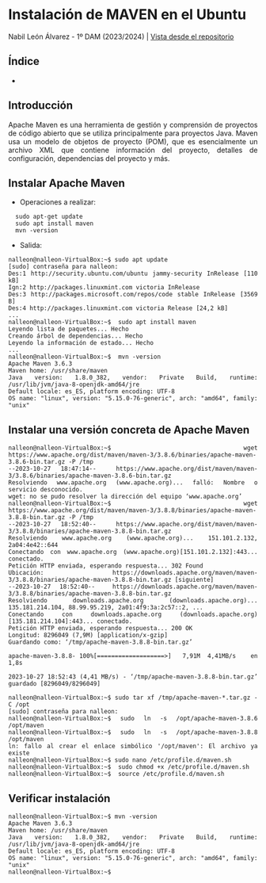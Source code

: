 <div align="justify">

# Instalación de MAVEN en el Ubuntu
Nabil León Álvarez - 1º DAM (2023/2024) | 
[Vista desde el repositorio](https://github.com/nalleon/ets/tree/main/Unidad-1)

## Índice
- 

## Introducción
Apache Maven es una herramienta de gestión y comprensión de proyectos de código abierto que se utiliza principalmente para proyectos Java. Maven usa un modelo de objetos de proyecto (POM), que es esencialmente un archivo XML que contiene información del proyecto, detalles de configuración, dependencias del proyecto y más.

## Instalar Apache Maven

- Operaciones a realizar:
```
  sudo apt-get update
  sudo apt install maven
  mvn -version
```
- Salida:
```
nalleon@nalleon-VirtualBox:~$ sudo apt update
[sudo] contraseña para nalleon:                       
Des:1 http://security.ubuntu.com/ubuntu jammy-security InRelease [110 kB]
Ign:2 http://packages.linuxmint.com victoria InRelease                         
Des:3 http://packages.microsoft.com/repos/code stable InRelease [3569 B]       
Des:4 http://packages.linuxmint.com victoria Release [24,2 kB]          
...
nalleon@nalleon-VirtualBox:~$  sudo apt install maven
Leyendo lista de paquetes... Hecho
Creando árbol de dependencias... Hecho
Leyendo la información de estado... Hecho
...
nalleon@nalleon-VirtualBox:~$  mvn -version
Apache Maven 3.6.3
Maven home: /usr/share/maven
Java version: 1.8.0_382, vendor: Private Build, runtime: /usr/lib/jvm/java-8-openjdk-amd64/jre
Default locale: es_ES, platform encoding: UTF-8
OS name: "linux", version: "5.15.0-76-generic", arch: "amd64", family: "unix"
```
##  Instalar una versión concreta de Apache Maven

```
nalleon@nalleon-VirtualBox:~$ wget https://www.apache.org/dist/maven/maven-3/3.8.6/binaries/apache-maven-3.8.6-bin.tar.gz -P /tmp
--2023-10-27 18:47:14--  https://www.apache.org/dist/maven/maven-3/3.8.6/binaries/apache-maven-3.8.6-bin.tar.gz
Resolviendo www.apache.org (www.apache.org)... falló: Nombre o servicio desconocido.
wget: no se pudo resolver la dirección del equipo ‘www.apache.org’
nalleon@nalleon-VirtualBox:~$ wget https://www.apache.org/dist/maven/maven-3/3.8.8/binaries/apache-maven-3.8.8-bin.tar.gz -P /tmp
--2023-10-27 18:52:40--  https://www.apache.org/dist/maven/maven-3/3.8.8/binaries/apache-maven-3.8.8-bin.tar.gz
Resolviendo www.apache.org (www.apache.org)... 151.101.2.132, 2a04:4e42::644
Conectando con www.apache.org (www.apache.org)[151.101.2.132]:443... conectado.
Petición HTTP enviada, esperando respuesta... 302 Found
Ubicación: https://downloads.apache.org/maven/maven-3/3.8.8/binaries/apache-maven-3.8.8-bin.tar.gz [siguiente]
--2023-10-27 18:52:40--  https://downloads.apache.org/maven/maven-3/3.8.8/binaries/apache-maven-3.8.8-bin.tar.gz
Resolviendo downloads.apache.org (downloads.apache.org)... 135.181.214.104, 88.99.95.219, 2a01:4f9:3a:2c57::2, ...
Conectando con downloads.apache.org (downloads.apache.org)[135.181.214.104]:443... conectado.
Petición HTTP enviada, esperando respuesta... 200 OK
Longitud: 8296049 (7,9M) [application/x-gzip]
Guardando como: ‘/tmp/apache-maven-3.8.8-bin.tar.gz’

apache-maven-3.8.8- 100%[===================>]   7,91M  4,41MB/s    en 1,8s    

2023-10-27 18:52:43 (4,41 MB/s) - ‘/tmp/apache-maven-3.8.8-bin.tar.gz’ guardado [8296049/8296049]

nalleon@nalleon-VirtualBox:~$ sudo tar xf /tmp/apache-maven-*.tar.gz -C /opt
[sudo] contraseña para nalleon:                       
nalleon@nalleon-VirtualBox:~$ sudo ln -s /opt/apache-maven-3.8.6 /opt/maven
nalleon@nalleon-VirtualBox:~$ sudo ln -s /opt/apache-maven-3.8.8 /opt/maven
ln: fallo al crear el enlace simbólico '/opt/maven': El archivo ya existe
nalleon@nalleon-VirtualBox:~$ sudo nano /etc/profile.d/maven.sh
nalleon@nalleon-VirtualBox:~$  sudo chmod +x /etc/profile.d/maven.sh
nalleon@nalleon-VirtualBox:~$  source /etc/profile.d/maven.sh
```

## Verificar instalación

```
nalleon@nalleon-VirtualBox:~$ mvn -version
Apache Maven 3.6.3
Maven home: /usr/share/maven
Java version: 1.8.0_382, vendor: Private Build, runtime: /usr/lib/jvm/java-8-openjdk-amd64/jre
Default locale: es_ES, platform encoding: UTF-8
OS name: "linux", version: "5.15.0-76-generic", arch: "amd64", family: "unix"
nalleon@nalleon-VirtualBox:~$ 
```
